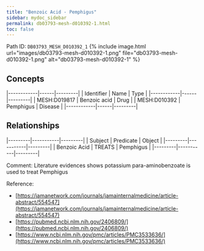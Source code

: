 ```yaml
---
title: "Benzoic Acid - Pemphigus"
sidebar: mydoc_sidebar
permalink: db03793-mesh-d010392-1.html
toc: false 
---
```



Path ID: `DB03793_MESH_D010392_1`
{% include image.html url="images/db03793-mesh-d010392-1.png" file="db03793-mesh-d010392-1.png" alt="db03793-mesh-d010392-1" %}

## Concepts

|------------|------|---------|
| Identifier | Name | Type    |
|------------|------|---------|
| MESH:D019817 | Benzoic acid | Drug |
| MESH:D010392 | Pemphigus | Disease |
|------------|------|---------|

## Relationships

|---------|-----------|---------|
| Subject | Predicate | Object  |
|---------|-----------|---------|
| Benzoic Acid | TREATS | Pemphigus |
|---------|-----------|---------|

Comment: Literature evidences shows potassium para-aminobenzoate is used to treat Pemphigus

Reference: 
  - [https://jamanetwork.com/journals/jamainternalmedicine/article-abstract/554547](https://jamanetwork.com/journals/jamainternalmedicine/article-abstract/554547)
  - [https://pubmed.ncbi.nlm.nih.gov/2406809/](https://pubmed.ncbi.nlm.nih.gov/2406809/)
  - [https://www.ncbi.nlm.nih.gov/pmc/articles/PMC3533636/](https://www.ncbi.nlm.nih.gov/pmc/articles/PMC3533636/)
